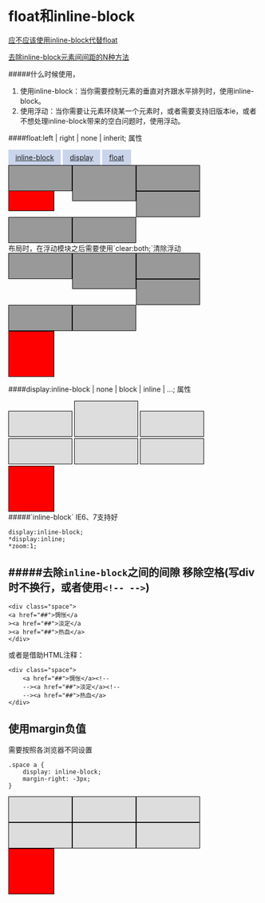 float和inline-block
===
[应不应该使用inline-block代替float](http://www.w3cplus.com/css/inline-blocks.html)

[去除inline-block元素间间距的N种方法](http://www.zhangxinxu.com/wordpress/2012/04/inline-block-space-remove-%E5%8E%BB%E9%99%A4%E9%97%B4%E8%B7%9D/)

#####什么时候使用，
1. 使用inline-block：当你需要控制元素的垂直对齐跟水平排列时，使用inline-block。
2. 使用浮动：当你需要让元素环绕某一个元素时，或者需要支持旧版本ie，或者不想处理inline-block带来的空白问题时，使用浮动。

####float:left | right | none | inherit; 属性


<style type="text/css">
.space a {
    display: inline-block;
    padding: .5em 1em;
    background-color: #cad5eb;
}

	.div1{
		width: 25%;
		height: 50px;
		background-color: #999;
		border: 1px #000 solid;
		float: left;
	}
	.div0{
		clear: both;
	}
	.div3
	{
		width: 90px;
		height: 90px;
		background-color: red;
		border: 1px #000 solid;
	}
	.div4{
		width: 50px;
		height: 50px;
		background-color: #666;
		border: 1px #000 solid;
	}
	.div6{
		height: 70px;
	}
</style>

<div class="space">
    <a href="##">inline-block</a>
    <a href="##">display</a>
    <a href="##">float</a>
</div>


<div class="float-div">
	<div class="div1"></div>
	<div class="div1 div6"></div>
	<div class="div1"></div>
	<div class="div1"></div>
	<div class="div1"></div>
	<div class="div1"></div>
	<div class="div3"></div>
</div>
<div style="clear:both"></div>
布局时，在浮动模块之后需要使用`clear:both;`清除浮动

<div class="float-div">
	<div class="div1"></div>
	<div class="div1 div6"></div>
	<div class="div1"></div>
	<div class="div1"></div>
	<div class="div1"></div>
	<div class="div1"></div>
	<div class="div0"></div>
	<div class="div3"></div>
</div>


####display:inline-block | none | block | inline | ...; 属性

<style type="text/css">
	.div2{
		width: 25%;
		height: 50px;
		background-color: #ddd;
		border: 1px #000 solid;
		display: inline-block;
	}
	.div6{
		height: 70px;
	}
</style>
<div class="inline-block-div">
	<div class="div2"></div>
	<div class="div2 div6"></div>
	<div class="div2"></div>
	<div class="div2"></div>
	<div class="div2"></div>
	<div class="div2"></div>
	<div class="div3"></div>
</div>
#####`inline-block` IE6、7支持好

	display:inline-block;
	*display:inline;
	*zoom:1;

#####去除`inline-block`之间的间隙
移除空格(写div时不换行，或者使用`<!-- -->`)
---
	<div class="space">
    <a href="##">惆怅</a
    ><a href="##">淡定</a
    ><a href="##">热血</a>
	</div>

或者是借助HTML注释：

	<div class="space">
	    <a href="##">惆怅</a><!--
	    --><a href="##">淡定</a><!--
	    --><a href="##">热血</a>
	</div>

使用margin负值
---
需要按照各浏览器不同设置

	.space a {
	    display: inline-block;
	    margin-right: -3px;
	}

<div class="inline-block-div">
	<div class="div2"></div
	><div class="div2"></div
	><div class="div2"></div
	><div class="div2"></div
	><div class="div2"></div
	><div class="div2"></div
	><div class="div3"></div>
</div>